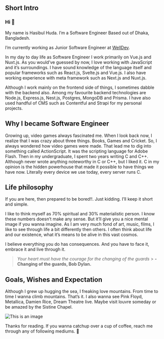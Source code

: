 ## Short Intro

### Hi 👋

My name is Hasibul Huda. I’m a Software Engineer Based out of Dhaka, Bangladesh.

I’m currently working as Junior Software Engineer at [WellDev](https://welldev.io).

In my day to day life as Software Engineer I work primarily on Vue.js and Nuxt.js. As you would’ve guessed by now, I love working with JavaScript and it’s surroundings. I have sound knowledge of the language itself and popular frameworks such as React.js, Svelte.js and Vue.js. I also have working experience with meta framework such as Next.js and Nuxt.js.

Although I work mainly on the frontend side of things, I sometimes dabble with the backend also. Among my favourite backend technologies are Node.js, Express.js, Nest.js, Postgres, MongoDB and Prisma. I have also used handful of CMS such as Contentful and Strapi for my personal projects.

## Why I became Software Engineer

Growing up, video games always fascinated me. When I look back now, I realize that I was crazy about three things. Books, Games and Cricket. So, I always wondered how video games were made. That lead me to dig into something called ActionScript. It was the scripting language for Adobe Flash. Then in my undergraduate, I spent two years writing C and C++. Although never wrote anything noteworthy in C or C++, but I liked it. C in my opinion is the hidden powerhouse that made it possible to have things we have now. Literally every device we use today, every server runs C.

## Life philosophy

If you are here, then prepared to be bored!!. Just kidding. I’ll keep it short and simple.

I like to think myself as 70% spiritual and 30% materialistic person. I know these numbers doesn’t make any sense. But it’ll give you a nice mental image if you wanna imagine. As I am very much fond of art, music, films, I like to see through life a bit differently then others. I often think about life and our existence, what it’s means to be alive in this vast cosmos.

I believe everything you do has consequences. And you have to face it, embrace it and live through it.

> _Your heart must have the courage for the changing of the guards_ > **- Changing of the guards, Bob Dylan.**

## Goals, Wishes and Expectation

Although I grew up hugging the sea, I freaking love mountains. From time to time I wanna climb mountains. That’s it. I also wanna see Pink Floyd, Metallica, Damien Rice, Dream Theatre live. Maybe visit louvre someday or be amazed by the Sistine Chapel.

![This is an image](https://i.ibb.co/gW59hSd/IMG-20191219-085416.jpg)

Thanks for reading. If you wanna catchup over a cup of coffee, reach me through any of following mediums. 🖖
